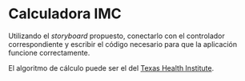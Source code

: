 # Calculadora IMC

Utilizando el *storyboard* propuesto, conectarlo con el controlador correspondiente y escribir el código necesario para que la aplicación funcione correctamente.

El algoritmo de cálculo puede ser el del [Texas Health Institute](http://www.texasheart.org/HIC/Topics_Esp/HSmart/bmi_calculator_span.cfm).
